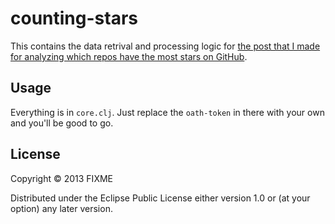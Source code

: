 # counting-stars

This contains the data retrival and processing logic for [the post that I made for analyzing which repos have the most stars on GitHub](http://adereth.github.io/blog/2013/12/23/counting-stars-on-github/).

## Usage

Everything is in `core.clj`.  Just replace the `oath-token` in there with your own and you'll be good to go.

## License

Copyright © 2013 FIXME

Distributed under the Eclipse Public License either version 1.0 or (at
your option) any later version.
